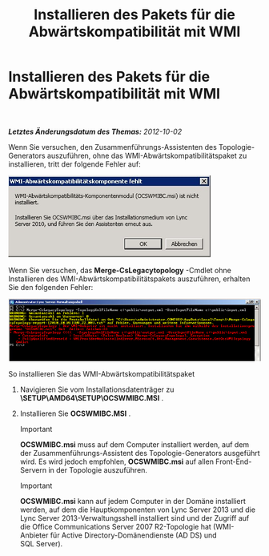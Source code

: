 ﻿---
title: Installieren des Pakets für die Abwärtskompatibilität mit WMI
TOCTitle: Installieren des Pakets für die Abwärtskompatibilität mit WMI
ms:assetid: 38797fbd-06a0-4008-b099-158e7b5d7703
ms:mtpsurl: https://technet.microsoft.com/de-de/library/JJ204816(v=OCS.15)
ms:contentKeyID: 49293689
ms.date: 05/19/2016
mtps_version: v=OCS.15
ms.translationtype: HT
---

# Installieren des Pakets für die Abwärtskompatibilität mit WMI

 

_**Letztes Änderungsdatum des Themas:** 2012-10-02_

Wenn Sie versuchen, den Zusammenführungs-Assistenten des Topologie-Generators auszuführen, ohne das WMI-Abwärtskompatibilitätspaket zu installieren, tritt der folgende Fehler auf:

![WMI-Fehlermeldung](images/JJ204816.a007d2f2-fc85-430c-91eb-382b032469af(OCS.15).jpg "WMI-Fehlermeldung")

Wenn Sie versuchen, das **Merge-CsLegacytopology** -Cmdlet ohne Installieren des WMI-Abwärtskompatibilitätspakets auszuführen, erhalten Sie den folgenden Fehler:

![Windows PowerShell: WMI-Anbieterfehler](images/JJ204816.c510824e-1807-4c7e-bb28-c6cfea2eac1d(OCS.15).jpg "Windows PowerShell: WMI-Anbieterfehler")

So installieren Sie das WMI-Abwärtskompatibilitätspaket

1.  Navigieren Sie vom Installationsdatenträger zu **\\SETUP\\AMD64\\SETUP\\OCSWMIBC.MSI** .

2.  Installieren Sie **OCSWMIBC.MSI** .
    

    > [!IMPORTANT]
    > <STRONG>OCSWMIBC.msi</STRONG> muss auf dem Computer installiert werden, auf dem der Zusammenführungs-Assistent des Topologie-Generators ausgeführt wird. Es wird jedoch empfohlen, <STRONG>OCSWMIBC.msi</STRONG> auf allen Front-End-Servern in der Topologie auszuführen.

    

    > [!IMPORTANT]
    > <STRONG>OCSWMIBC.msi</STRONG> kann auf jedem Computer in der Domäne installiert werden, auf dem die Hauptkomponenten von Lync Server 2013 und die Lync Server 2013-Verwaltungsshell installiert sind und der Zugriff auf die Office Communications Server 2007 R2-Topologie hat (WMI-Anbieter für Active Directory-Domänendienste (AD DS) und SQL&nbsp;Server).


